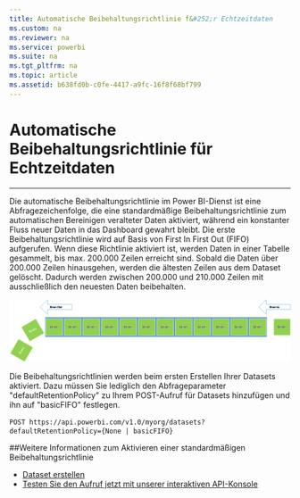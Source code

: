 ```yaml
---
title: Automatische Beibehaltungsrichtlinie f&#252;r Echtzeitdaten
ms.custom: na
ms.reviewer: na
ms.service: powerbi
ms.suite: na
ms.tgt_pltfrm: na
ms.topic: article
ms.assetid: b638fd0b-c0fe-4417-a9fc-16f8f68bf799
---
```

# Automatische Beibehaltungsrichtlinie f&#252;r Echtzeitdaten
---

Die automatische Beibehaltungsrichtlinie im Power BI-Dienst ist eine Abfragezeichenfolge, die eine standardmäßige Beibehaltungsrichtlinie zum automatischen Bereinigen veralteter Daten aktiviert, während ein konstanter Fluss neuer Daten in das Dashboard gewahrt bleibt.
Die erste Beibehaltungsrichtlinie wird auf Basis von First In First Out (FIFO) aufgerufen.
Wenn diese Richtlinie aktiviert ist, werden Daten in einer Tabelle gesammelt, bis max. 200.000 Zeilen erreicht sind.
Sobald die Daten über 200.000 Zeilen hinausgehen, werden die ältesten Zeilen aus dem Dataset gelöscht.
Dadurch werden zwischen 200.000 und 210.000 Zeilen mit ausschließlich den neuesten Daten beibehalten.

![Beibehaltungsrichtlinie](../Image/retention-policy.png)

Die Beibehaltungsrichtlinien werden beim ersten Erstellen Ihrer Datasets aktiviert.
Dazu müssen Sie lediglich den Abfrageparameter "defaultRetentionPolicy" zu Ihrem POST-Aufruf für Datasets hinzufügen und ihn auf "basicFIFO" festlegen.

    POST https://api.powerbi.com/v1.0/myorg/datasets?defaultRetentionPolicy={None | basicFIFO}

##Weitere Informationen zum Aktivieren einer standardmäßigen Beibehaltungsrichtlinie

-   [Dataset erstellen](Create-Dataset.md)
-   [Testen Sie den Aufruf jetzt mit unserer interaktiven API-Konsole](http://docs.powerbi.apiary.io/#reference/datasets/datasets-collection/create-a-dataset)





